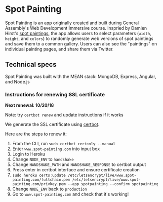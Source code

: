 # Spot Painting

Spot Painting is an app originally created and built during General Assembly's Web Development Immersive course. Inspried by Damien Hirst's [spot paintings](http://www.damienhirst.com/artworks/catalogue?category=1), the app allows users to select parameters (`width`, `height`, and `colors`) to randomly generate web versions of spot paintings and save them to a common gallery. Users can also see the "paintings" on individual painting pages, and share them via Twitter.

## Technical specs
Spot Painting was built with the MEAN stack: MongoDB, Express, Angular, and Node.js


### Instructions for renewing SSL certificate
**Next renewal: 10/20/18**

Note: try `certbot renew` and update instructions if it works

We generate the SSL certificate using [certbot](https://certbot.eff.org/).

Here are the steps to renew it:

1. From the CLI, run `sudo certbot certonly --manual`
2. Enter `www.spot-painting.com` into input box
3. Login to Heroku
4. Change `NODE_ENV` to `handshake`
5. Change `HANDSHAKE_PATH` and `HANDSHAKE_RESPONSE` to certbot output
6. Press enter in certbot interface and ensure certificate creation
7. `sudo heroku certs:update /etc/letsencrypt/live/www.spot-painting.com/fullchain.pem /etc/letsencrypt/live/www.spot-painting.com/privkey.pem --app spotpainting --confirm spotpainting`
8. Change `NODE_ENV` back to `production`
9. Go to `www.spot-painting.com` and check that it's working!

